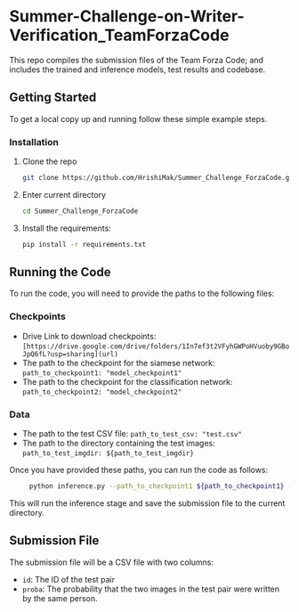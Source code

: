 # Summer-Challenge-on-Writer-Verification_TeamForzaCode
This repo compiles the submission files of the Team Forza Code; and includes the trained and inference models, test results and codebase. 


<!-- GETTING STARTED -->
## Getting Started

To get a local copy up and running follow these simple example steps.

### Installation

1. Clone the repo
   ```sh
   git clone https://github.com/HrishiMak/Summer_Challenge_ForzaCode.git
   ```
2. Enter current directory
   ```sh
   cd Summer_Challenge_ForzaCode
   ```
3. Install the requirements:
   ```sh
   pip install -r requirements.txt
   ```

## Running the Code

To run the code, you will need to provide the paths to the following files:

### Checkpoints
* Drive Link to download checkpoints:
  ``[https://drive.google.com/drive/folders/1In7ef3t2VFyhGWPoHVuoby9GBoJpQ6fL?usp=sharing](url)``
* The path to the checkpoint for the siamese network:
        ``path_to_checkpoint1: "model_checkpoint1"``
* The path to the checkpoint for the classification network:
        ``path_to_checkpoint2: "model_checkpoint2"``

### Data

* The path to the test CSV file:
     ``path_to_test_csv: "test.csv"``
* The path to the directory containing the test images:
     ``path_to_test_imgdir: ${path_to_test_imgdir}``

Once you have provided these paths, you can run the code as follows:
 ```sh
      python inference.py --path_to_checkpoint1 ${path_to_checkpoint1} --path_to_checkpoint2 ${path_to_checkpoint2} --path_to_test_csv ${path_to_test_csv} --path_to_test_img ${path_to_test_imgdir}
   ``` 
This will run the inference stage and save the submission file to the current directory.

## Submission File

The submission file will be a CSV file with two columns:

* `id`: The ID of the test pair
* `proba`: The probability that the two images in the test pair were written by the same person.
